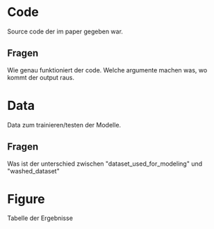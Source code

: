 # Code

Source code der im paper gegeben war.

## Fragen

Wie genau funktioniert der code. Welche argumente machen was, wo kommt der output raus.

# Data

Data zum trainieren/testen der Modelle.

## Fragen

Was ist der unterschied zwischen "dataset_used_for_modeling" und "washed_dataset"

# Figure

Tabelle der Ergebnisse
